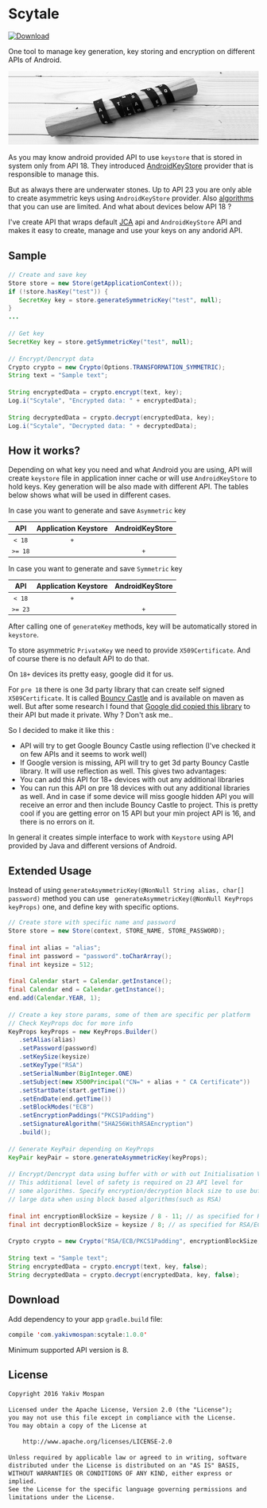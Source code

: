 # Scytale

[![Download](https://api.bintray.com/packages/yakivmospan/maven/scytale/images/download.svg)](https://bintray.com/yakivmospan/maven/scytale/_latestVersion)

One tool to manage key generation, key storing and encryption on different APIs of Android.

![](assets/logo.png)

As you may know android provided API to use `keystore` that is stored in system only from API 18. They introduced [AndroidKeyStore](http://developer.android.com/training/articles/keystore.html) provider that is responsible to manage this.

But as always there are underwater stones. Up to API 23 you are only able to create asymmetric keys using  `AndroidKeyStore` provider. Also [algorithms](http://developer.android.com/training/articles/keystore.html#SupportedAlgorithms) that you can use are limited. And what about devices below API 18 ?

I've create API that wraps default [JCA](http://docs.oracle.com/javase/7/docs/technotes/guides/security/crypto/CryptoSpec.html) api and `AndroidKeyStore` API and makes it easy to create, manage and use your keys on any andorid API.

## Sample

```java
// Create and save key
Store store = new Store(getApplicationContext());
if (!store.hasKey("test")) {
   SecretKey key = store.generateSymmetricKey("test", null);
}
...

// Get key
SecretKey key = store.getSymmetricKey("test", null);

// Encrypt/Dencrypt data
Crypto crypto = new Crypto(Options.TRANSFORMATION_SYMMETRIC);
String text = "Sample text";

String encryptedData = crypto.encrypt(text, key);
Log.i("Scytale", "Encrypted data: " + encryptedData);

String decryptedData = crypto.decrypt(encryptedData, key);
Log.i("Scytale", "Decrypted data: " + decryptedData);
```

## How it works?

Depending on what key you need and what Android you are using, API will create `keystore` file in application inner cache or will use `AndroidKeyStore` to hold keys. Key generation will be also made with different API. The tables below shows what will be used in different cases.

In case you want to generate and save `Asymmetric` key

| API   | Application Keystore | AndroidKeyStore |
|:-----:|:--------------------:|:---------------:|
|`< 18` |  `+`                 |                 |
|`>= 18`|                      |        `+`      |


In case you want to generate and save `Symmetric` key

| API   | Application Keystore | AndroidKeyStore |
|:-----:|:--------------------:|:---------------:|
|`< 18` |  `+`                 |                 |
|`>= 23`|                      |        `+`      |

After calling one of `generateKey` methods, key will be automatically stored in `keystore`.

To store asymmetric `PrivateKey` we need to provide `X509Certificate`. And of course there is no default API to do that.

On `18+` devices its pretty easy, google did it for us.

For  `pre 18`  there is one 3d party library that can create self signed `X509Certificate`. It is called [Bouncy Castle](http://www.bouncycastle.org/) and is available on maven as well. But after some research I found that [Google did copied this library](https://goo.gl/Zcaqpj) to their API but made it private. Why ? Don't ask me..

So I decided to make it like this :

- API will try to get  Google Bouncy Castle using reflection (I've checked it on few APIs and it seems to work well)
- If Google version is missing, API will try to get 3d party Bouncy Castle library.  It will use reflection as well. This gives two advantages:
 - You can add this API for 18+ devices with out any additional libraries
 - You can run this API on pre 18 devices with out any additional libraries as well. And in case if some device will miss google hidden API you will receive an error and then include  Bouncy Castle to project. This is pretty cool if you are getting error on 15 API but your min project API is 16, and there is no errors on it.

In general it creates simple interface to work with `Keystore` using API provided by Java and different versions of Android.

## Extended Usage

Instead of using `generateAsymmetricKey(@NonNull String alias, char[] password)` method you can use ` generateAsymmetricKey(@NonNull KeyProps keyProps)` one, and  define key with specific options.

```java
// Create store with specific name and password
Store store = new Store(context, STORE_NAME, STORE_PASSWORD);

final int alias = "alias";
final int password = "password".toCharArray();
final int keysize = 512;

final Calendar start = Calendar.getInstance();
final Calendar end = Calendar.getInstance();
end.add(Calendar.YEAR, 1);

// Create a key store params, some of them are specific per platform
// Check KeyProps doc for more info
KeyProps keyProps = new KeyProps.Builder()
   .setAlias(alias)
   .setPassword(password)
   .setKeySize(keysize)
   .setKeyType("RSA")
   .setSerialNumber(BigInteger.ONE)
   .setSubject(new X500Principal("CN=" + alias + " CA Certificate"))
   .setStartDate(start.getTime())
   .setEndDate(end.getTime())
   .setBlockModes("ECB")
   .setEncryptionPaddings("PKCS1Padding")
   .setSignatureAlgorithm("SHA256WithRSAEncryption")
   .build();

// Generate KeyPair depending on KeyProps
KeyPair keyPair = store.generateAsymmetricKey(keyProps);

// Encrypt/Dencrypt data using buffer with or with out Initialisation Vectors
// This additional level of safety is required on 23 API level for
// some algorithms. Specify encryption/decryption block size to use buffer for
// large data when using block based algorithms(such as RSA)

final int encryptionBlockSize = keysize / 8 - 11; // as specified for RSA/ECB/PKCS1Padding keys
final int decryptionBlockSize = keysize / 8; // as specified for RSA/ECB/PKCS1Padding keys

Crypto crypto = new Crypto("RSA/ECB/PKCS1Padding", encryptionBlockSize, decryptionBlockSize);

String text = "Sample text";
String encryptedData = crypto.encrypt(text, key, false);
String decryptedData = crypto.decrypt(encryptedData, key, false);
```

## Download

Add dependency to your app `gradle.build` file:

```java
compile 'com.yakivmospan:scytale:1.0.0'
```

Minimum supported API version is 8.

## License

```
Copyright 2016 Yakiv Mospan

Licensed under the Apache License, Version 2.0 (the "License");
you may not use this file except in compliance with the License.
You may obtain a copy of the License at

    http://www.apache.org/licenses/LICENSE-2.0

Unless required by applicable law or agreed to in writing, software
distributed under the License is distributed on an "AS IS" BASIS,
WITHOUT WARRANTIES OR CONDITIONS OF ANY KIND, either express or implied.
See the License for the specific language governing permissions and
limitations under the License.
```
